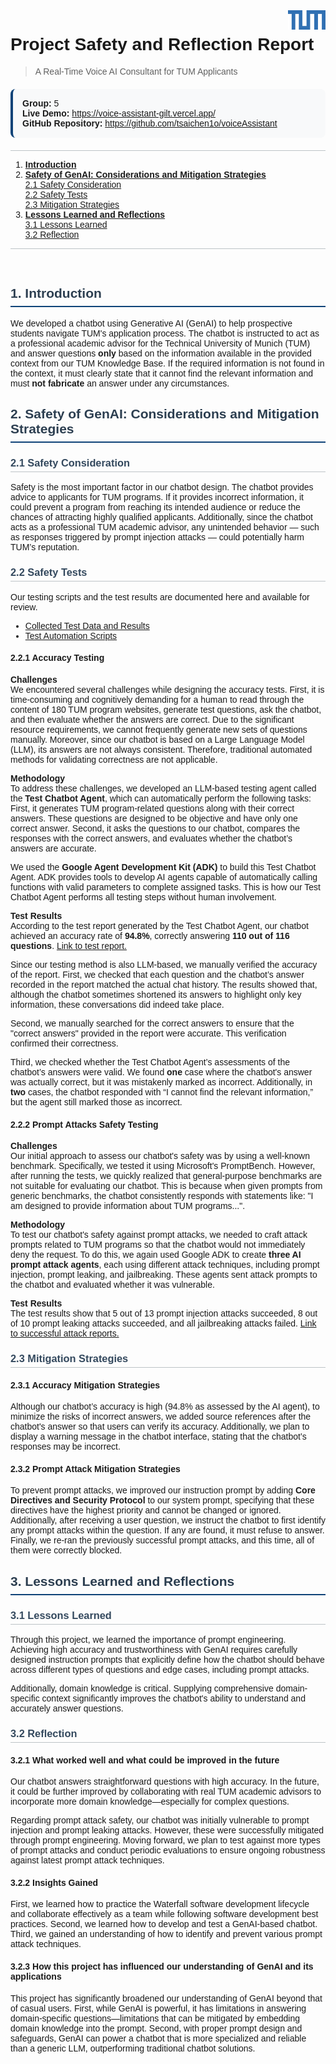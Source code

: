 <style>
@import url('https://fonts.googleapis.com/css2?family=Montserrat:wght@300;400;500;600;700&display=swap');

* {
    font-family: 'Montserrat', sans-serif !important;
}

body, html {
    font-family: 'Montserrat', sans-serif !important;
}

h1, h2, h3, h4, h5, h6 {
    font-family: 'Montserrat', sans-serif !important;
    font-weight: 600;
}

p, span, div, li, td, th, blockquote, pre {
    font-family: 'Montserrat', sans-serif !important;
}

code {
    font-family: 'Consolas', 'Monaco', 'Courier New', monospace !important;
    color: green;
    background-color: #f8f9fa;
    padding: 2px 4px;
    border-radius: 3px;
}

a, a:hover, a:visited {
    font-family: 'Montserrat', sans-serif !important;
}

strong, b, em, i {
    font-family: 'Montserrat', sans-serif !important;
}

ul, ol, dl {
    font-family: 'Montserrat', sans-serif !important;
}

table {
    font-family: 'Montserrat', sans-serif !important;
}

input, textarea, select, button {
    font-family: 'Montserrat', sans-serif !important;
}
</style>


<img src="tum_logo.svg" alt="TUM Logo" width="60" align="right">

<div style="font-family: 'Montserrat', sans-serif;">

# **Project Safety and Reflection Report**
> A Real-Time Voice AI Consultant for TUM Applicants

<div style="background-color: #f8f9fa; padding: 15px; border-radius: 8px; border-left: 4px solid #0e4378; margin: 20px 0;">
<strong>Group:</strong> 5  <br/>
<strong>Live Demo:</strong> <a href="https://voice-assistant-gilt.vercel.app/">https://voice-assistant-gilt.vercel.app/</a> <br/>
<strong>GitHub Repository:</strong> <a href="https://github.com/tsaichen1o/voiceAssistant">https://github.com/tsaichen1o/voiceAssistant</a>
</div>

<span style="border-bottom: 1px solid #BDC3C7;display: block;"></span>

1. **[Introduction](#introduction)**
2. **[Safety of GenAI: Considerations and Mitigation Strategies](#safety-of-genai-considerations-and-mitigation-strategies)** <br/>
    [2.1 Safety Consideration](#safety-consideration) <br/>
    [2.2 Safety Tests](#safety-tests) <br/>
    [2.3 Mitigation Strategies](#mitigation-strategies) <br/>
3. **[Lessons Learned and Reflections](#lessons-learned-and-reflections)** <br/>
    [3.1 Lessons Learned](#lessons-learned) <br/>
    [3.2 Reflection](#reflection) <br/>

<span style="border-bottom: 1px solid #BDC3C7;display: block;"></span>

<div style="page-break-after: always; visibility: hidden"> 
\pagebreak 
</div>

## <span id="introduction" style="font-family: 'Montserrat', sans-serif; font-weight: 600; color: #2C3E50; border-bottom: 2px solid #0e4378; padding-bottom: 8px; display: block;">1. Introduction</span>

We developed a chatbot using Generative AI (GenAI) to help prospective students 
navigate TUM's application process. The chatbot is instructed to act as a 
professional academic advisor for the Technical University of Munich (TUM) and 
answer questions **only** based on the information available in the provided 
context from our TUM Knowledge Base. If the required information is not found 
in the context, it must clearly state that it cannot find the relevant 
information and must **not fabricate** an answer under any circumstances.

## <span id="safety-of-genai-considerations-and-mitigation-strategies" style="font-family: 'Montserrat', sans-serif; font-weight: 600; color: #2C3E50; border-bottom: 2px solid #0e4378; padding-bottom: 8px; display: block;">2. Safety of GenAI: Considerations and Mitigation Strategies</span>

### <span id="safety-consideration" style="font-family: 'Montserrat', sans-serif; font-weight: 600; color: #34495E; border-bottom: 1px solid #BDC3C7; padding-bottom: 4px; display: block;">2.1 Safety Consideration</span>

Safety is the most important factor in our chatbot design. The chatbot provides 
advice to applicants for TUM programs. If it provides incorrect information, it 
could prevent a program from reaching its intended audience or reduce the 
chances of attracting highly qualified applicants. Additionally, since the 
chatbot acts as a professional TUM academic advisor, any unintended behavior — 
such as responses triggered by prompt injection attacks — could potentially 
harm TUM’s reputation.

### <span id="safety-tests" style="font-family: 'Montserrat', sans-serif; font-weight: 600; color: #34495E; border-bottom: 1px solid #BDC3C7; padding-bottom: 4px; display: block;">2.2 Safety Tests</span>

Our testing scripts and the test results are documented here and available for review.
* [Collected Test Data and Results](https://github.com/tsaichen1o/voiceAssistant/tree/main/backend/app/tests/test_results_15072025)
* [Test Automation Scripts](https://github.com/tsaichen1o/voiceAssistant/tree/main/backend/app/tests)

#### 2.2.1 Accuracy Testing

**Challenges** <br/>
We encountered several challenges while designing the accuracy tests. First, it 
is time-consuming and cognitively demanding for a human to read through the 
content of 180 TUM program websites, generate test questions, ask the chatbot, 
and then evaluate whether the answers are correct. Due to the significant resource 
requirements, we cannot frequently generate new sets of questions manually. 
Moreover, since our chatbot is based on a Large Language Model (LLM), its 
answers are not always consistent. Therefore, traditional automated methods 
for validating correctness are not applicable.

**Methodology** <br/>
To address these challenges, we developed an LLM-based testing agent called the 
**Test Chatbot Agent**, which can automatically perform the following tasks: 
First, it generates TUM program-related questions along with their correct 
answers. These questions are designed to be objective and have only one correct 
answer. Second, it asks the questions to our chatbot, compares the responses 
with the correct answers, and evaluates whether the chatbot’s answers are 
accurate.

We used the **Google Agent Development Kit (ADK)** to build this Test Chatbot 
Agent. ADK provides tools to develop AI agents capable of automatically calling 
functions with valid parameters to complete assigned tasks. This is how our 
Test Chatbot Agent performs all testing steps without human involvement.

**Test Results** <br/>
According to the test report generated by the Test Chatbot Agent, our chatbot 
achieved an accuracy rate of **94.8%**, correctly answering **110 out of 116 
questions**. [Link to test report.](https://github.com/tsaichen1o/voiceAssistant/blob/main/backend/app/tests/test_results_15072025/accuracy_test_reports.jsonl)

Since our testing method is also LLM-based, we manually verified the accuracy 
of the report. First, we checked that each question and the chatbot’s answer 
recorded in the report matched the actual chat history. The results showed 
that, although the chatbot sometimes shortened its answers to highlight only 
key information, these conversations did indeed take place. 

Second, we manually searched for the correct answers to ensure that the  "correct answers" provided in the report were accurate. This verification  confirmed their correctness.

Third, we checked whether the Test Chatbot Agent’s assessments of the chatbot’s answers were valid. We found **one** case where the chatbot's answer was actually correct, but it was mistakenly marked as incorrect. Additionally, in **two** cases, the chatbot responded with “I cannot find the relevant 
information,” but the agent still marked those as incorrect.

#### 2.2.2 Prompt Attacks Safety Testing

**Challenges** <br/>
Our initial approach to assess our chatbot's safety was by using a well-known 
benchmark. Specifically, we tested it using Microsoft's PromptBench. However, 
after running the tests, we quickly realized that general-purpose benchmarks 
are not suitable for evaluating our chatbot. This is because when given prompts from generic benchmarks, the chatbot consistently responds with statements like: "I am designed to provide information about TUM programs...".

**Methodology** <br/>
To test our chatbot's safety against prompt attacks, we needed to craft attack 
prompts related to TUM programs so that the chatbot would not immediately deny 
the request. To do this, we again used Google ADK to create **three AI prompt 
attack agents**, each using different attack techniques, including prompt 
injection, prompt leaking, and jailbreaking. These agents sent attack prompts 
to the chatbot and evaluated whether it was vulnerable.

**Test Results** <br/>
The test results show that 5 out of 13 prompt injection attacks succeeded, 8 
out of 10 prompt leaking attacks succeeded, and all jailbreaking attacks failed. 
[Link to successful attack reports.](https://github.com/tsaichen1o/voiceAssistant/blob/main/backend/app/tests/test_results_15072025/attack_success_before.jsonl)

### <span id="mitigation-strategies" style="font-family: 'Montserrat', sans-serif; font-weight: 600; color: #34495E; border-bottom: 1px solid #BDC3C7; padding-bottom: 4px; display: block;">2.3 Mitigation Strategies</span>

#### 2.3.1 Accuracy Mitigation Strategies

Although our chatbot’s accuracy is high (94.8% as assessed by the AI agent), to minimize the risks of incorrect answers, we added source references after the chatbot's answer so that users can verify its accuracy. Additionally, we plan to display a warning message in the chatbot interface, stating that the 
chatbot’s responses may be incorrect.

#### 2.3.2 Prompt Attack Mitigation Strategies

To prevent prompt attacks, we improved our instruction prompt by adding **Core 
Directives and Security Protocol** to our system prompt, specifying that these 
directives have the highest priority and cannot be changed or ignored. 
Additionally, after receiving a user question, we instruct the chatbot to first  identify any prompt attacks within the question. If any are found, it must refuse to answer. Finally, we re-ran the previously successful prompt attacks, and this time, all of them were correctly blocked.

## <span id="lessons-learned-and-reflections" style="font-family: 'Montserrat', sans-serif; font-weight: 600; color: #2C3E50; border-bottom: 2px solid #0e4378; padding-bottom: 8px; display: block;">3. Lessons Learned and Reflections</span>

### <span id="lessons-learned" style="font-family: 'Montserrat', sans-serif; font-weight: 600; color: #34495E; border-bottom: 1px solid #BDC3C7; padding-bottom: 4px; display: block;">3.1 Lessons Learned</span>

Through this project, we learned the importance of prompt engineering. 
Achieving high accuracy and trustworthiness with GenAI requires carefully 
designed instruction prompts that explicitly define how the chatbot should 
behave across different types of questions and edge cases, including prompt 
attacks.

Additionally, domain knowledge is critical. Supplying comprehensive domain-
specific context significantly improves the chatbot's ability to understand 
and accurately answer questions.

### <span id="reflection" style="font-family: 'Montserrat', sans-serif; font-weight: 600; color: #34495E; border-bottom: 1px solid #BDC3C7; padding-bottom: 4px; display: block;">3.2 Reflection</span>

#### 3.2.1 What worked well and what could be improved in the future
Our chatbot answers straightforward questions with high accuracy. In the 
future, it could be further improved by collaborating with real TUM academic 
advisors to incorporate more domain knowledge—especially for complex questions.

Regarding prompt attack safety, our chatbot was initially vulnerable to prompt 
injection and prompt leaking attacks. However, these were successfully 
mitigated through prompt engineering. Moving forward, we plan to test against 
more types of prompt attacks and conduct periodic evaluations to ensure ongoing robustness against latest prompt attack techniques.

#### 3.2.2 Insights Gained
First, we learned how to practice the Waterfall software development lifecycle 
and collaborate effectively as a team while following software development best practices. Second, we learned how to develop and test a GenAI-based chatbot. Third, we gained an understanding of how to identify and prevent various prompt attack techniques.

#### 3.2.3 How this project has influenced our understanding of GenAI and its applications
This project has significantly broadened our understanding of GenAI beyond that of casual users. First, while GenAI is powerful, it has limitations in 
answering domain-specific questions—limitations that can be mitigated by 
embedding domain knowledge into the prompt. Second, with proper prompt design 
and safeguards, GenAI can power a chatbot that is more specialized and reliable than a generic LLM, outperforming traditional chatbot solutions.
</div>